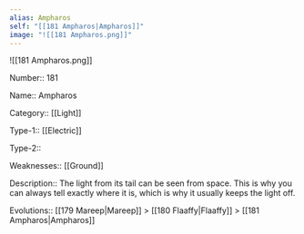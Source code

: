 ```yaml
---
alias: Ampharos
self: "[[181 Ampharos|Ampharos]]"
image: "![[181 Ampharos.png]]"
---
```


![[181 Ampharos.png]]


Number:: 181

Name:: Ampharos

Category:: [[Light]]

Type-1:: [[Electric]]

Type-2:: 

Weaknesses:: [[Ground]] 

Description:: The light from its tail can be seen from space. This is why you can always tell exactly where it is, which is why it usually keeps the light off.

Evolutions:: [[179 Mareep|Mareep]] > [[180 Flaaffy|Flaaffy]] > [[181 Ampharos|Ampharos]]